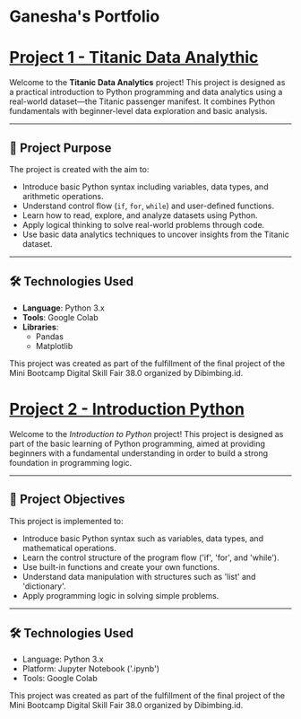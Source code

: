 # Ganesha's Portfolio

# [Project 1 - Titanic Data Analythic](https://github.com/gandin25/Titanic-Data-Analythic/blob/main/Titanic_Data_Analythic_assignment_Ganesha.ipynb)
Welcome to the **Titanic Data Analytics** project! This project is designed as a practical introduction to Python programming and data analytics using a real-world dataset—the Titanic passenger manifest. It combines Python fundamentals with beginner-level data exploration and basic analysis.

---

## 🎯 Project Purpose

The project is created with the aim to:

- Introduce basic Python syntax including variables, data types, and arithmetic operations.
- Understand control flow (`if`, `for`, `while`) and user-defined functions.
- Learn how to read, explore, and analyze datasets using Python.
- Apply logical thinking to solve real-world problems through code.
- Use basic data analytics techniques to uncover insights from the Titanic dataset.

---

## 🛠️ Technologies Used

- **Language**: Python 3.x  
- **Tools**: Google Colab  
- **Libraries**:
  - Pandas
  - Matplotlib 

This project was created as part of the fulfillment of the final project of the Mini Bootcamp Digital Skill Fair 38.0 organized by Dibimbing.id.

# [Project 2 - Introduction Python](https://github.com/gandin25/Titanic-Data-Analythic/blob/main/Ganesha_Putra_Syarifudin_introduction_python.ipynb)
Welcome to the *Introduction to Python* project! This project is designed as part of the basic learning of Python programming, aimed at providing beginners with a fundamental understanding in order to build a strong foundation in programming logic.

---

## 🎯 Project Objectives

This project is implemented to:

- Introduce basic Python syntax such as variables, data types, and mathematical operations.
- Learn the control structure of the program flow ('if', 'for', and 'while').
- Use built-in functions and create your own functions.
- Understand data manipulation with structures such as 'list' and 'dictionary'.
- Apply programming logic in solving simple problems.

--- 

## 🛠️ Technologies Used 
- Language: Python 3.x
- Platform: Jupyter Notebook ('.ipynb')
- Tools: Google Colab

This project was created as part of the fulfillment of the final project of the Mini Bootcamp Digital Skill Fair 38.0 organized by Dibimbing.id.
